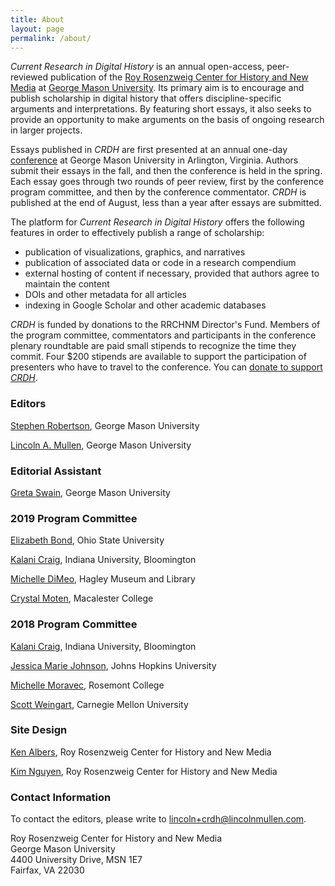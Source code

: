 ```yaml
---
title: About
layout: page
permalink: /about/
---
```


*Current Research in Digital History* is an annual open-access, peer-reviewed publication of the [Roy Rosenzweig Center for History and New Media](https://rrchnm.org/) at [George Mason University](https://www2.gmu.edu/). Its primary aim is to encourage and publish scholarship in digital history that offers discipline-specific arguments and interpretations. By featuring short essays, it also seeks to provide an opportunity to make arguments on the basis of ongoing research in larger projects.

Essays published in *CRDH* are first presented at an annual one-day [conference](/conference/) at George Mason University in Arlington, Virginia. Authors submit their essays in the fall, and then the conference is held in the spring. Each essay goes through two rounds of peer review, first by the conference program committee, and then by the conference commentator. *CRDH* is published at the end of August, less than a year after essays are submitted.

The platform for *Current Research in Digital History* offers the
following features in order to effectively publish a range of
scholarship:

-   publication of visualizations, graphics, and narratives
-   publication of associated data or code in a research compendium
-   external hosting of content if necessary, provided that authors
    agree to maintain the content
-   DOIs and other metadata for all articles
-   indexing in Google Scholar and other academic databases

*CRDH* is funded by donations to the RRCHNM Director's Fund. Members of the program committee, commentators and participants in the conference plenary roundtable are paid small stipends to recognize the time they commit. Four $200 stipends are available to support the participation of presenters who have to travel to the conference. You can [donate to support *CRDH*](http://advancement.gmu.edu/ihm02).

### Editors

[Stephen Robertson](http://drstephenrobertson.com/), George Mason University

[Lincoln A. Mullen](https://lincolnmullen.com/), George Mason University

### Editorial Assistant

[Greta Swain](http://gretakswain.org/), George Mason University

### 2019 Program Committee

[Elizabeth Bond](https://history.osu.edu/people/bond.282), Ohio State University

[Kalani Craig](http://www.kalanicraig.com/), Indiana University, Bloomington

[Michelle DiMeo](https://michelledimeo.com/), Hagley Museum and Library

[Crystal Moten](http://crystalmoten.com/), Macalester College

### 2018 Program Committee

[Kalani Craig](http://www.kalanicraig.com), Indiana University, Bloomington

[Jessica Marie Johnson](http://jmjohnso.com/), Johns Hopkins University

[Michelle Moravec](https://michellemoravec.com/), Rosemont College

[Scott Weingart](http://scottbot.net/), Carnegie Mellon University

### Site Design

[Ken Albers](https://rrchnm.org/author/ken-albers/), Roy Rosenzweig Center for History and New Media

[Kim Nguyen](http://kimisgold.com/), Roy Rosenzweig Center for History and New Media

### Contact Information

To contact the editors, please write to [lincoln+crdh@lincolnmullen.com](mailto:lincoln+crdh@lincolnmullen.com).

Roy Rosenzweig Center for History and New Media<br>
George Mason University<br>
4400 University Drive, MSN 1E7<br>
Fairfax, VA 22030
